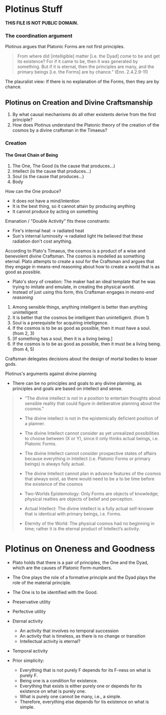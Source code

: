 # Plotinus Stuff

**THIS FILE IS NOT PUBLIC DOMAIN.**

### The coordination argument

Plotinus argues that Platonic Forms are not first principles.

> From where did [intelligible] matter [i.e. the Dyad] come to be and get its
> existence? For if it came to be, then it was generated by something. But if
> it is eternal, then the principles are many, and the primary beings [i.e. the
> Forms] are by chance.” (Enn. 2.4.2.9-11)

The plauralist view: If there is no explanation of the Forms, then they are by
chance.

## Plotinus on Creation and Divine Craftsmanship

1. By what causal mechanisms do all other existents derive from the first
   principle?
2. How does Plotinus understand the Platonic theory of the creation of the
   cosmos by a divine craftsman in the Timaeus? 

### Creation

#### The Great Chain of Being

1. The One, The Good (is the cause that produces...)
2. Intellect (is the cause that produces...)
3. Soul (is the cause that produces...)
4. Body

How can the One produce?
* It does not have a mind/intention
* It is the best thing, so it cannot attain by producing anything
* It cannot produce by acting on something

Emanation / "Double Activity" fits these constrants:
* Fire's internal heat -> radiated heat
* Sun's internal luminosity -> radiated light
He believed that these radiation don't cost anything.

According to Plato's Timaeus, the cosmos is a product of a wise and
benevolent divine Craftsman. The cosmos is modelled as something eternal.
Plato attempts to create a soul for the Craftsman and argues that
they engage in means-end reasoning about how to create a world that
is as good as possible.

* Plato's story of creation: The maker had an ideal template that he
  was trying to imitate and emulate, in creating the physical world.
* Instead of just using this form, this Craftsman engages in *means-end
  reasoning*

1. Among sensible things, anything intelligent is better than anything
   unintelligent
2. It is better that the cosmos be intelligent than unintelligent.
   (from 1)
3. Soul is a prerequisite for acquiring intelligence.
4. If the cosmos is to be as good as possible, then it must have a soul. 
   (from 2, 3)
5. [If something has a soul, then it is a living being.]
6. If the cosmos is to be as good as possible, then it must be a living
   being. (from 4, 5)


Craftsman delegates decisions about the design of mortal bodies to lesser
gods.

Plotinus's arguments against divine planning
* There can be no principles and goals to any divine planning, as principles
  and goals are based on intellect and sense.

> * "The divine intellect is not in a position to entertain thoughts about
>   sensible reality that could figure in deliberative planning about the
>   cosmos."
> * The divine intellect is not in the epistemically deficient position of a
>   planner.
> * The divine Intellect cannot consider as yet unrealized possibilities to
>   choose between (X or Y), since it only thinks actual beings, i.e. Platonic
>   Forms.
> * The divine Intellect cannot consider prospective states of affairs because
>   everything in Intellect (i.e. Platonic Forms or primary beings) is always
>   fully actual.
> * The divine Intellect cannot plan in advance features of the cosmos that
>   always exist, as there would need to be a to be time before the existence
>   of the cosmos 
>
> * Two-Worlds Epistemology: Only Forms are objects of knowledge; physical
>   realties are objects of belief and perception.
> * Actual Intellect: The divine intellect is a fully actual self-knower that
>   is identical with primary beings, i.e. Forms.
> * Eternity of the World: The physical cosmos had no beginning in time; rather
>   it is the eternal product of Intellect’s activity.

# Plotinus on Oneness and Goodness

* Plato holds that there is a pair of principles, the One and the Dyad, which
  are the causes of Platonic Form-numbers.
* The One plays the role of a formative principle and the Dyad plays the role
  of the material principle.
* The One is to be identified with the Good.

* Preservative utility
* Perfective utility

* Eternal activity
  * An activity that involves no temporal succession
  * An activity that is timeless, as there is no change or transition
  * Intellectual activity is eternal?
* Temporal activity

* Prior simplicity:
  * Everything that is not purely F depends for its F-ness on what is purely F.
  * Being one is a condition for existence.
  * Everything that exists is either purely one or depends for its existence on
    what is purely one.
  * What is purely one cannot be many, i.e., a simple.
  * Therefore, everything else depends for tis existence on what is simple.


<!-- tw=80
-->

